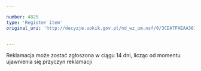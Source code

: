 ```yaml
---

number: 4825
type: 'Register item'
original_uri: 'http://decyzje.uokik.gov.pl/nd_wz_um.nsf/0/3CDA7FAEAA361B7EC1257B830031C47F?OpenDocument'


---
```


Reklamacja może zostać zgłoszona w ciągu 14 dni, licząc od momentu ujawnienia się przyczyn reklamacji
